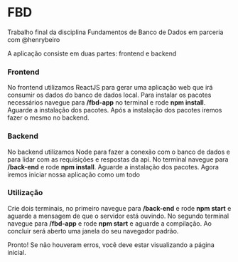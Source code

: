 # FBD
Trabalho final da disciplina Fundamentos de Banco de Dados em parceria com @henrybeiro

A aplicação consiste em duas partes: frontend e backend

### Frontend

No frontend utilizamos ReactJS para gerar uma aplicação web que irá consumir os dados do banco de dados local. Para instalar os pacotes necessários navegue para **/fbd-app** no terminal e rode **npm install**. Aguarde a instalação dos pacotes. Após a instalação dos pacotes iremos fazer o mesmo no backend.

### Backend

No backend utilizamos Node para fazer a conexão com o banco de dados e para lidar com as requisições e respostas da api. No terminal navegue para **/back-end** e rode **npm install**. Aguarde a instalação dos pacotes. Agora iremos iniciar nossa aplicação como um todo

### Utilização

Crie dois terminais, no primeiro navegue para **/back-end** e rode **npm start** e aguarde a mensagem de que o servidor está ouvindo. No segundo terminal navegue para **/fbd-app** e rode **npm start** e aguarde a compilação. Ao concluir será aberto uma janela do seu navegador padrão.

Pronto! Se não houveram erros, você deve estar visualizando a página inicial.
